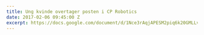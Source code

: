 ```yaml
---
title: Ung kvinde overtager posten i CP Robotics
date: 2017-02-06 09:45:00 Z
excerpt: https://docs.google.com/document/d/1Nce3rAqjAPESM2piq6k20GMLLvL5Gqt7jN50wGo--8A/edit?usp=sharing
---
```


